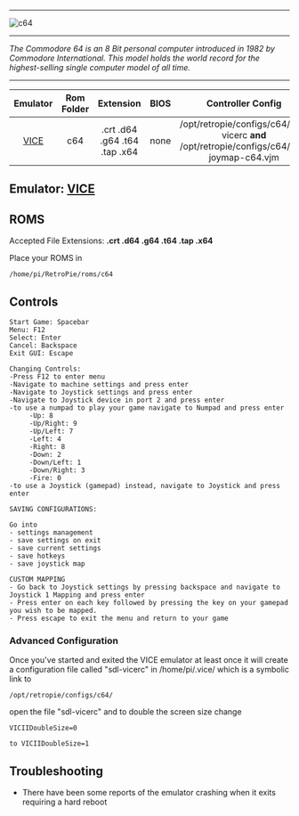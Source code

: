 ***
![c64](https://cloud.githubusercontent.com/assets/10035308/12191151/2f3aaf48-b58e-11e5-92e5-b39455579c63.png)
***
_The Commodore 64 is an 8 Bit personal computer introduced in 1982 by Commodore International. This model holds the world record for the highest-selling single computer model of all time._
***

| Emulator | Rom Folder | Extension | BIOS |  Controller Config |
| :---: | :---: | :---: | :---: | :---: |
| [VICE](http://vice-emu.sourceforge.net/) | c64 | .crt .d64 .g64 .t64 .tap .x64 | none | /opt/retropie/configs/c64/sdl-vicerc **and** /opt/retropie/configs/c64/sdl-joymap-c64.vjm|

## Emulator: [VICE](http://vice-emu.sourceforge.net/)

## ROMS
Accepted File Extensions: **.crt .d64 .g64 .t64 .tap .x64**

Place your ROMS in
```shell
/home/pi/RetroPie/roms/c64
```
## Controls
```shell
Start Game: Spacebar
Menu: F12
Select: Enter
Cancel: Backspace
Exit GUI: Escape

Changing Controls:
-Press F12 to enter menu
-Navigate to machine settings and press enter
-Navigate to Joystick settings and press enter
-Navigate to Joystick device in port 2 and press enter
-to use a numpad to play your game navigate to Numpad and press enter
     -Up: 8
     -Up/Right: 9
     -Up/Left: 7
     -Left: 4
     -Right: 8
     -Down: 2
     -Down/Left: 1
     -Down/Right: 3
     -Fire: 0
-to use a Joystick (gamepad) instead, navigate to Joystick and press enter

SAVING CONFIGURATIONS:

Go into 
- settings management
- save settings on exit
- save current settings
- save hotkeys
- save joystick map

CUSTOM MAPPING
- Go back to Joystick settings by pressing backspace and navigate to Joystick 1 Mapping and press enter
- Press enter on each key followed by pressing the key on your gamepad you wish to be mapped.
- Press escape to exit the menu and return to your game
```
### Advanced Configuration
Once you've started and exited the VICE emulator at least once it will create a configuration file called "sdl-vicerc" in /home/pi/.vice/ which is a symbolic link to 
```shell
/opt/retropie/configs/c64/ 
```
open the file "sdl-vicerc" and to double the screen size change
```shell 
VICIIDoubleSize=0
 
to VICIIDoubleSize=1 
```
## Troubleshooting
* There have been some reports of the emulator crashing when it exits requiring a hard reboot